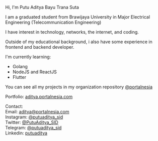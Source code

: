 Hi, I'm Putu Aditya Bayu Trana Suta

I am a graduated student from Brawijaya University in Major Electrical Engineering (Telecommunication Engineering)

I have interest in technology, networks, the internet, and coding.

Outside of my educational background, i also have some experience in frontend and backend developer.

I'm currently learning:
- Golang
- NodeJS and ReactJS
- Flutter

You can see all my projects in my organization repository [@portalnesia](https://github.com/portalnesia)

Portfolio: [aditya.portalnesia.com](https://aditya.portalnesia.com)


Contact:    
Email: [aditya@portalnesia.com](mailto:aditya@portalnesia.com)     
Instagram: [@putuaditya_sid](https://instagram.com/putuaditya_sid)    
Twitter: [@PutuAditya_SID](https://twitter.com/putuaditya_sid)  
Telegram: [@putuaditya_sid](https://t.me/putuaditya_sid)     
Linkedin: [putuaditya](https://linkedin.com/in/putuaditya)

<!---
putuadityabayu/putuadityabayu is a ✨ special ✨ repository because its `README.md` (this file) appears on your GitHub profile.
You can click the Preview link to take a look at your changes.
--->
